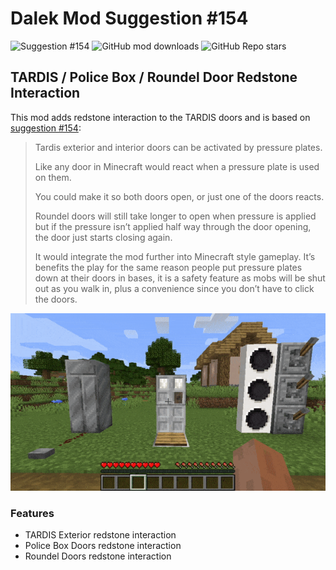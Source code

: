 # Dalek Mod Suggestion #154

![Suggestion #154](https://img.shields.io/badge/suggestion-154-blue)
![GitHub mod downloads](https://img.shields.io/github/downloads/bug1312/dm_suggestion_mods/v1.0.0%2B154/total?label=downloads)
![GitHub Repo stars](https://img.shields.io/github/stars/bug1312/dm_suggestion_mods)

## TARDIS / Police Box / Roundel Door Redstone Interaction

This mod adds redstone interaction to the TARDIS doors and is based on [suggestion #154](https://discord.com/channels/217396856550981633/273107511400464384/932213037409140777):
> Tardis exterior and interior doors can be activated by pressure plates.
>
> Like any door in Minecraft would react when a pressure plate is used on them.
> 
> You could make it so both doors open, or just one of the doors reacts.
> 
> Roundel doors will still take longer to open when pressure is applied but if the pressure isn’t applied half way through the door opening, the door just starts closing again.
>
> It would integrate the mod further into Minecraft style gameplay. It’s benefits the play for the same reason people put pressure plates down at their doors in bases, it is a safety feature as mobs will be shut out as you walk in, plus a convenience since you don’t have to click the doors.

![Player using multiple methods of redstone to open TARDIS doors](.images/doors.gif)

### Features

- TARDIS Exterior redstone interaction
- Police Box Doors redstone interaction
- Roundel Doors redstone interaction